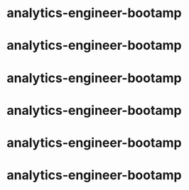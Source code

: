 # analytics-engineer-bootamp
# analytics-engineer-bootamp
# analytics-engineer-bootamp
# analytics-engineer-bootamp
# analytics-engineer-bootamp
# analytics-engineer-bootamp
